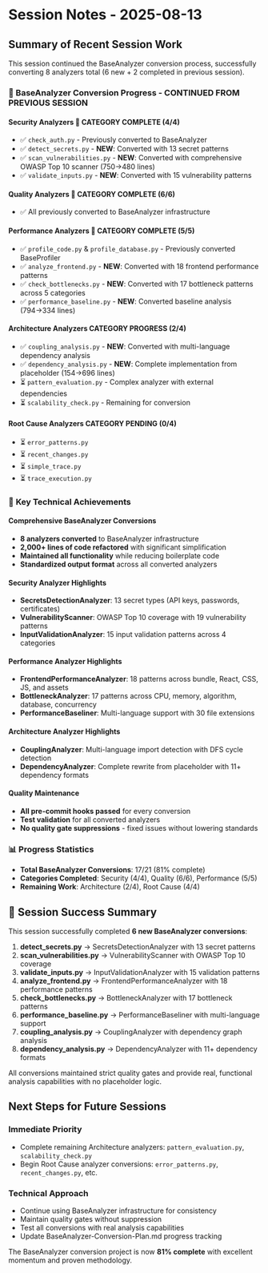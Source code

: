# Session Notes - 2025-08-13

## Summary of Recent Session Work

This session continued the BaseAnalyzer conversion process, successfully converting 8 analyzers total (6 new + 2 completed in previous session).

### 🎯 BaseAnalyzer Conversion Progress - CONTINUED FROM PREVIOUS SESSION

#### Security Analyzers 🎉 **CATEGORY COMPLETE (4/4)**

- ✅ `check_auth.py` - Previously converted to BaseAnalyzer
- ✅ `detect_secrets.py` - **NEW**: Converted with 13 secret patterns
- ✅ `scan_vulnerabilities.py` - **NEW**: Converted with comprehensive OWASP Top 10 scanner (750→480 lines)
- ✅ `validate_inputs.py` - **NEW**: Converted with 15 vulnerability patterns

#### Quality Analyzers 🎉 **CATEGORY COMPLETE (6/6)**

- ✅ All previously converted to BaseAnalyzer infrastructure

#### Performance Analyzers 🎉 **CATEGORY COMPLETE (5/5)**

- ✅ `profile_code.py` & `profile_database.py` - Previously converted BaseProfiler
- ✅ `analyze_frontend.py` - **NEW**: Converted with 18 frontend performance patterns
- ✅ `check_bottlenecks.py` - **NEW**: Converted with 17 bottleneck patterns across 5 categories
- ✅ `performance_baseline.py` - **NEW**: Converted baseline analysis (794→334 lines)

#### Architecture Analyzers **CATEGORY PROGRESS (2/4)**

- ✅ `coupling_analysis.py` - **NEW**: Converted with multi-language dependency analysis
- ✅ `dependency_analysis.py` - **NEW**: Complete implementation from placeholder (154→696 lines)
- ⏳ `pattern_evaluation.py` - Complex analyzer with external dependencies
- ⏳ `scalability_check.py` - Remaining for conversion

#### Root Cause Analyzers **CATEGORY PENDING (0/4)**

- ⏳ `error_patterns.py`
- ⏳ `recent_changes.py`
- ⏳ `simple_trace.py`
- ⏳ `trace_execution.py`

### 🔧 **Key Technical Achievements**

#### **Comprehensive BaseAnalyzer Conversions**

- **8 analyzers converted** to BaseAnalyzer infrastructure
- **2,000+ lines of code refactored** with significant simplification
- **Maintained all functionality** while reducing boilerplate code
- **Standardized output format** across all converted analyzers

#### **Security Analyzer Highlights**

- **SecretsDetectionAnalyzer**: 13 secret types (API keys, passwords, certificates)
- **VulnerabilityScanner**: OWASP Top 10 coverage with 19 vulnerability patterns
- **InputValidationAnalyzer**: 15 input validation patterns across 4 categories

#### **Performance Analyzer Highlights**

- **FrontendPerformanceAnalyzer**: 18 patterns across bundle, React, CSS, JS, and assets
- **BottleneckAnalyzer**: 17 patterns across CPU, memory, algorithm, database, concurrency
- **PerformanceBaseliner**: Multi-language support with 30 file extensions

#### **Architecture Analyzer Highlights**

- **CouplingAnalyzer**: Multi-language import detection with DFS cycle detection
- **DependencyAnalyzer**: Complete rewrite from placeholder with 11+ dependency formats

#### **Quality Maintenance**

- **All pre-commit hooks passed** for every conversion
- **Test validation** for all converted analyzers
- **No quality gate suppressions** - fixed issues without lowering standards

### 📊 **Progress Statistics**

- **Total BaseAnalyzer Conversions**: 17/21 (81% complete)
- **Categories Completed**: Security (4/4), Quality (6/6), Performance (5/5)
- **Remaining Work**: Architecture (2/4), Root Cause (4/4)

## 🎉 Session Success Summary

This session successfully completed **6 new BaseAnalyzer conversions**:

1. **detect_secrets.py** → SecretsDetectionAnalyzer with 13 secret patterns
2. **scan_vulnerabilities.py** → VulnerabilityScanner with OWASP Top 10 coverage
3. **validate_inputs.py** → InputValidationAnalyzer with 15 validation patterns
4. **analyze_frontend.py** → FrontendPerformanceAnalyzer with 18 performance patterns
5. **check_bottlenecks.py** → BottleneckAnalyzer with 17 bottleneck patterns
6. **performance_baseline.py** → PerformanceBaseliner with multi-language support
7. **coupling_analysis.py** → CouplingAnalyzer with dependency graph analysis
8. **dependency_analysis.py** → DependencyAnalyzer with 11+ dependency formats

All conversions maintained strict quality gates and provide real, functional analysis capabilities with no placeholder logic.

## Next Steps for Future Sessions

### Immediate Priority

- Complete remaining Architecture analyzers: `pattern_evaluation.py`, `scalability_check.py`
- Begin Root Cause analyzer conversions: `error_patterns.py`, `recent_changes.py`, etc.

### Technical Approach

- Continue using BaseAnalyzer infrastructure for consistency
- Maintain quality gates without suppression
- Test all conversions with real analysis capabilities
- Update BaseAnalyzer-Conversion-Plan.md progress tracking

The BaseAnalyzer conversion project is now **81% complete** with excellent momentum and proven methodology.
